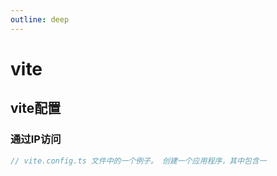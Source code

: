 ```yaml
---
outline: deep
---
```

# vite

## vite配置

### 通过IP访问

```js
// vite.config.ts 文件中的一个例子。 创建一个应用程序，其中包含一
```
